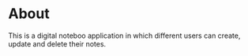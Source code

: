 # About
This is a digital noteboo application in which different users can create, update and delete their notes.